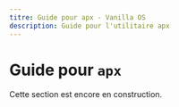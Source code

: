 ```yaml
---
titre: Guide pour apx - Vanilla OS
description: Guide pour l'utilitaire apx
---
```


# Guide pour `apx`
Cette section est encore en construction.
